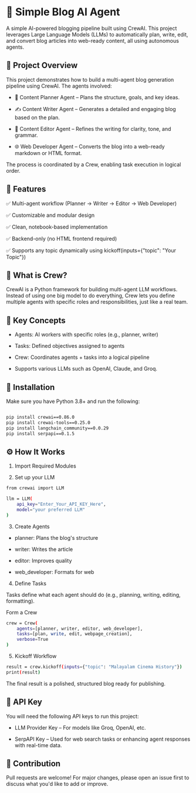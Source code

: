 # 🧠 **Simple Blog AI Agent**

A simple AI-powered blogging pipeline built using CrewAI. This project leverages Large Language Models (LLMs) to automatically plan, write, edit, and convert blog articles into web-ready content, all using autonomous agents.

## 📌 **Project Overview**

This project demonstrates how to build a multi-agent blog generation pipeline using CrewAI. The agents involved:

* 🧭 Content Planner Agent – Plans the structure, goals, and key ideas.

* ✍️ Content Writer Agent – Generates a detailed and engaging blog based on the plan.

* 🧹 Content Editor Agent – Refines the writing for clarity, tone, and grammar.

* 🌐 Web Developer Agent – Converts the blog into a web-ready markdown or HTML format.

The process is coordinated by a Crew, enabling task execution in logical order.

## 🧩 **Features**

✅ Multi-agent workflow (Planner → Writer → Editor → Web Developer)

✅ Customizable and modular design

✅ Clean, notebook-based implementation

✅ Backend-only (no HTML frontend required)

✅ Supports any topic dynamically using kickoff(inputs={"topic": "Your Topic"})

## 🧠 **What is Crew?**

CrewAI is a Python framework for building multi-agent LLM workflows. Instead of using one big model to do everything, Crew lets you define multiple agents with specific roles and responsibilities, just like a real team.

## 🎯 **Key Concepts**

* Agents: AI workers with specific roles (e.g., planner, writer)

* Tasks: Defined objectives assigned to agents

* Crew: Coordinates agents + tasks into a logical pipeline

* Supports various LLMs such as OpenAI, Claude, and Groq.

## 🚀 **Installation**

Make sure you have Python 3.8+ and run the following:

```bash

pip install crewai==0.86.0
pip install crewai-tools==0.25.0
pip install langchain_community==0.0.29
pip install serpapi==0.1.5
```

## ⚙️ **How It Works**
1. Import Required Modules

2. Set up your LLM

```bash
from crewai import LLM

llm = LLM(
    api_key="Enter_Your_API_KEY_Here",
    model="your preferred LLM"
)
```

3. Create Agents

* planner: Plans the blog's structure

* writer: Writes the article

* editor: Improves quality

* web_developer: Formats for web

4. Define Tasks

Tasks define what each agent should do (e.g., planning, writing, editing, formatting).

Form a Crew

```bash
crew = Crew(
    agents=[planner, writer, editor, web_developer],
    tasks=[plan, write, edit, webpage_creation],
    verbose=True
)
```

5. Kickoff Workflow

```bash
result = crew.kickoff(inputs={"topic": "Malayalam Cinema History"})
print(result)
```

The final result is a polished, structured blog ready for publishing.

## 🔑 **API Key**

You will need the following API keys to run this project:

* LLM Provider Key – For models like Groq, OpenAI, etc.

* SerpAPI Key – Used for web search tasks or enhancing agent responses with real-time data.

## 🤝 **Contribution**

Pull requests are welcome!
For major changes, please open an issue first to discuss what you'd like to add or improve.

